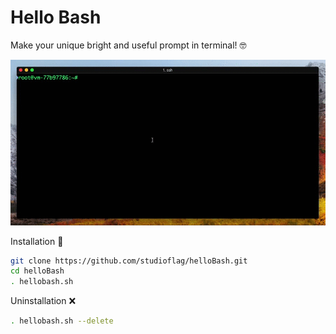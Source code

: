 # Hello Bash
Make your unique bright and useful prompt in terminal! 🤓

![](/assets/hello_bash_faster.gif)

Installation 💾
```sh
git clone https://github.com/studioflag/helloBash.git
cd helloBash
. hellobash.sh
```

Uninstallation ❌
```sh
. hellobash.sh --delete
```
